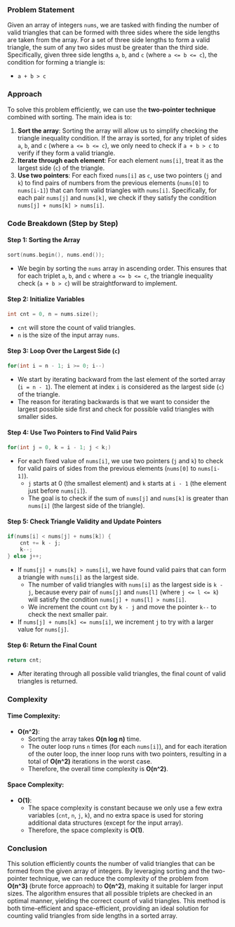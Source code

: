 ### Problem Statement

Given an array of integers `nums`, we are tasked with finding the number of valid triangles that can be formed with three sides where the side lengths are taken from the array. For a set of three side lengths to form a valid triangle, the sum of any two sides must be greater than the third side. Specifically, given three side lengths `a`, `b`, and `c` (where `a <= b <= c`), the condition for forming a triangle is:

- `a + b > c`

### Approach

To solve this problem efficiently, we can use the **two-pointer technique** combined with sorting. The main idea is to:
1. **Sort the array**: Sorting the array will allow us to simplify checking the triangle inequality condition. If the array is sorted, for any triplet of sides `a`, `b`, and `c` (where `a <= b <= c`), we only need to check if `a + b > c` to verify if they form a valid triangle.
2. **Iterate through each element**: For each element `nums[i]`, treat it as the largest side (`c`) of the triangle.
3. **Use two pointers**: For each fixed `nums[i]` as `c`, use two pointers (`j` and `k`) to find pairs of numbers from the previous elements (`nums[0]` to `nums[i-1]`) that can form valid triangles with `nums[i]`. Specifically, for each pair `nums[j]` and `nums[k]`, we check if they satisfy the condition `nums[j] + nums[k] > nums[i]`.

### Code Breakdown (Step by Step)

#### Step 1: Sorting the Array
```cpp
sort(nums.begin(), nums.end());
```
- We begin by sorting the `nums` array in ascending order. This ensures that for each triplet `a`, `b`, and `c` where `a <= b <= c`, the triangle inequality check (`a + b > c`) will be straightforward to implement.

#### Step 2: Initialize Variables
```cpp
int cnt = 0, n = nums.size();
```
- `cnt` will store the count of valid triangles.
- `n` is the size of the input array `nums`.

#### Step 3: Loop Over the Largest Side (`c`)
```cpp
for(int i = n - 1; i >= 0; i--)
```
- We start by iterating backward from the last element of the sorted array (`i = n - 1`). The element at index `i` is considered as the largest side (`c`) of the triangle.
- The reason for iterating backwards is that we want to consider the largest possible side first and check for possible valid triangles with smaller sides.

#### Step 4: Use Two Pointers to Find Valid Pairs
```cpp
for(int j = 0, k = i - 1; j < k;)
```
- For each fixed value of `nums[i]`, we use two pointers (`j` and `k`) to check for valid pairs of sides from the previous elements (`nums[0]` to `nums[i-1]`).
  - `j` starts at 0 (the smallest element) and `k` starts at `i - 1` (the element just before `nums[i]`).
  - The goal is to check if the sum of `nums[j]` and `nums[k]` is greater than `nums[i]` (the largest side of the triangle).

#### Step 5: Check Triangle Validity and Update Pointers
```cpp
if(nums[i] < nums[j] + nums[k]) {
    cnt += k - j;
    k--;
} else j++;
```
- If `nums[j] + nums[k] > nums[i]`, we have found valid pairs that can form a triangle with `nums[i]` as the largest side.
  - The number of valid triangles with `nums[i]` as the largest side is `k - j`, because every pair of `nums[j]` and `nums[l]` (where `j <= l <= k`) will satisfy the condition `nums[j] + nums[l] > nums[i]`.
  - We increment the count `cnt` by `k - j` and move the pointer `k--` to check the next smaller pair.
- If `nums[j] + nums[k] <= nums[i]`, we increment `j` to try with a larger value for `nums[j]`.

#### Step 6: Return the Final Count
```cpp
return cnt;
```
- After iterating through all possible valid triangles, the final count of valid triangles is returned.

### Complexity

#### Time Complexity:
- **O(n^2)**: 
  - Sorting the array takes **O(n log n)** time.
  - The outer loop runs `n` times (for each `nums[i]`), and for each iteration of the outer loop, the inner loop runs with two pointers, resulting in a total of **O(n^2)** iterations in the worst case.
  - Therefore, the overall time complexity is **O(n^2)**.

#### Space Complexity:
- **O(1)**: 
  - The space complexity is constant because we only use a few extra variables (`cnt`, `n`, `j`, `k`), and no extra space is used for storing additional data structures (except for the input array).
  - Therefore, the space complexity is **O(1)**.

### Conclusion

This solution efficiently counts the number of valid triangles that can be formed from the given array of integers. By leveraging sorting and the two-pointer technique, we can reduce the complexity of the problem from **O(n^3)** (brute force approach) to **O(n^2)**, making it suitable for larger input sizes. The algorithm ensures that all possible triplets are checked in an optimal manner, yielding the correct count of valid triangles. This method is both time-efficient and space-efficient, providing an ideal solution for counting valid triangles from side lengths in a sorted array.